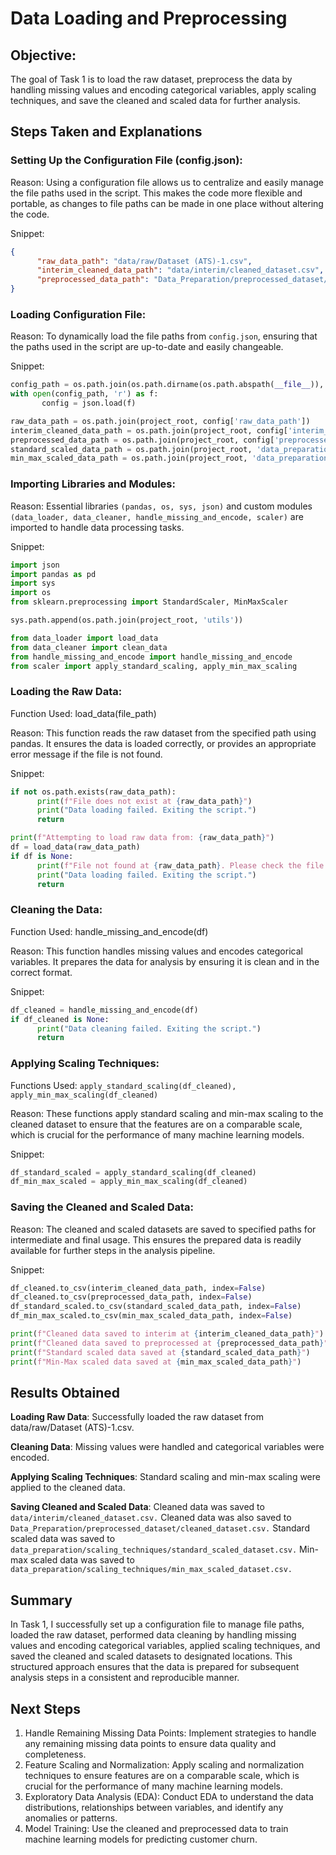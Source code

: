 # Data Loading and Preprocessing
## Objective:
The goal of Task 1 is to load the raw dataset, preprocess the data by handling missing values and encoding categorical variables, apply scaling techniques, and save the cleaned and scaled data for further analysis.

## Steps Taken and Explanations

### Setting Up the Configuration File (config.json):
Reason: Using a configuration file allows us to centralize and easily manage the file paths used in the script. This makes the code more flexible and portable, as changes to file paths can be made in one place without altering the code.

Snippet:
```json
{
      "raw_data_path": "data/raw/Dataset (ATS)-1.csv",
      "interim_cleaned_data_path": "data/interim/cleaned_dataset.csv",
      "preprocessed_data_path": "Data_Preparation/preprocessed_dataset/cleaned_dataset.csv"
}
```

### Loading Configuration File:
Reason: To dynamically load the file paths from `config.json`, ensuring that the paths used in the script are up-to-date and easily changeable.

Snippet:
```python
config_path = os.path.join(os.path.dirname(os.path.abspath(__file__)), '..', 'config.json')
with open(config_path, 'r') as f:
       config = json.load(f)

raw_data_path = os.path.join(project_root, config['raw_data_path'])
interim_cleaned_data_path = os.path.join(project_root, config['interim_cleaned_data_path'])
preprocessed_data_path = os.path.join(project_root, config['preprocessed_data_path'])
standard_scaled_data_path = os.path.join(project_root, 'data_preparation/scaling_techniques/standard_scaled_dataset.csv')
min_max_scaled_data_path = os.path.join(project_root, 'data_preparation/scaling_techniques/min_max_scaled_dataset.csv')
```

### Importing Libraries and Modules:
Reason: Essential libraries `(pandas, os, sys, json)` and custom modules `(data_loader, data_cleaner, handle_missing_and_encode, scaler)` are imported to handle data processing tasks.

Snippet:
```python
import json
import pandas as pd
import sys
import os
from sklearn.preprocessing import StandardScaler, MinMaxScaler

sys.path.append(os.path.join(project_root, 'utils'))

from data_loader import load_data
from data_cleaner import clean_data
from handle_missing_and_encode import handle_missing_and_encode
from scaler import apply_standard_scaling, apply_min_max_scaling
```

### Loading the Raw Data:
Function Used: load_data(file_path)

Reason: This function reads the raw dataset from the specified path using pandas. It ensures the data is loaded correctly, or provides an appropriate error message if the file is not found.

Snippet:
```python
if not os.path.exists(raw_data_path):
      print(f"File does not exist at {raw_data_path}")
      print("Data loading failed. Exiting the script.")
      return

print(f"Attempting to load raw data from: {raw_data_path}")
df = load_data(raw_data_path)
if df is None:
      print(f"File not found at {raw_data_path}. Please check the file path.")
      print("Data loading failed. Exiting the script.")
      return
```

### Cleaning the Data:
Function Used: handle_missing_and_encode(df)

Reason: This function handles missing values and encodes categorical variables. It prepares the data for analysis by ensuring it is clean and in the correct format.

Snippet:
```python
df_cleaned = handle_missing_and_encode(df)
if df_cleaned is None:
      print("Data cleaning failed. Exiting the script.")
      return
```

### Applying Scaling Techniques:
Functions Used: `apply_standard_scaling(df_cleaned), apply_min_max_scaling(df_cleaned)`

Reason: These functions apply standard scaling and min-max scaling to the cleaned dataset to ensure that the features are on a comparable scale, which is crucial for the performance of many machine learning models.

Snippet:
```python
df_standard_scaled = apply_standard_scaling(df_cleaned)
df_min_max_scaled = apply_min_max_scaling(df_cleaned)
```

### Saving the Cleaned and Scaled Data:
Reason: The cleaned and scaled datasets are saved to specified paths for intermediate and final usage. This ensures the prepared data is readily available for further steps in the analysis pipeline.

Snippet:
```python
df_cleaned.to_csv(interim_cleaned_data_path, index=False)
df_cleaned.to_csv(preprocessed_data_path, index=False)
df_standard_scaled.to_csv(standard_scaled_data_path, index=False)
df_min_max_scaled.to_csv(min_max_scaled_data_path, index=False)

print(f"Cleaned data saved to interim at {interim_cleaned_data_path}")
print(f"Cleaned data saved to preprocessed at {preprocessed_data_path}")
print(f"Standard scaled data saved at {standard_scaled_data_path}")
print(f"Min-Max scaled data saved at {min_max_scaled_data_path}")
```

## Results Obtained
**Loading Raw Data**:
Successfully loaded the raw dataset from data/raw/Dataset (ATS)-1.csv.

**Cleaning Data**:
Missing values were handled and categorical variables were encoded.

**Applying Scaling Techniques**:
Standard scaling and min-max scaling were applied to the cleaned data.

**Saving Cleaned and Scaled Data**:
Cleaned data was saved to `data/interim/cleaned_dataset.csv.`
Cleaned data was also saved to `Data_Preparation/preprocessed_dataset/cleaned_dataset.csv.`
Standard scaled data was saved to `data_preparation/scaling_techniques/standard_scaled_dataset.csv.`
Min-max scaled data was saved to `data_preparation/scaling_techniques/min_max_scaled_dataset.csv.`

## Summary
In Task 1, I successfully set up a configuration file to manage file paths, loaded the raw dataset, performed data cleaning by handling missing values and encoding categorical variables, applied scaling techniques, and saved the cleaned and scaled datasets to designated locations. This structured approach ensures that the data is prepared for subsequent analysis steps in a consistent and reproducible manner.

## Next Steps
1. Handle Remaining Missing Data Points: Implement strategies to handle any remaining missing data points to ensure data quality and completeness.
2. Feature Scaling and Normalization: Apply scaling and normalization techniques to ensure features are on a comparable scale, which is crucial for the performance of many machine learning models.
3. Exploratory Data Analysis (EDA): Conduct EDA to understand the data distributions, relationships between variables, and identify any anomalies or patterns.
4. Model Training: Use the cleaned and preprocessed data to train machine learning models for predicting customer churn.